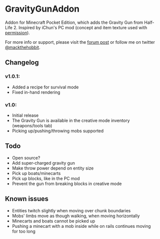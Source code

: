 # GravityGunAddon
Addon for Minecraft Pocket Edition, which adds the Gravity Gun from Half-Life 2.
Inspired by iChun's PC mod (concept and item texture used with [permission](https://twitter.com/ohaiiChun/status/609983013447991296)).

For more info or support, please visit the [forum post](http://www.minecraftforum.net/forums/minecraft-pocket-edition/mcpe-mods-tools/2449773-0-11-1-gravity-gun-addon-pick-up-and-throw-mobs) or follow me on twitter [@mackthehobbit](http://twitter.com/mackthehobbit).

## Changelog
### v1.0.1:
 * Added a recipe for survival mode
 * Fixed in-hand rendering
### v1.0:
 * Initial release
 * The Gravity Gun is available in the creative mode inventory (weapons/tools tab)
 * Picking up/pushing/throwing mobs supported

## Todo
 * Open source?
 * Add super-charged gravity gun
 * Make throw power depend on entity size
 * Pick up boats/minecarts
 * Pick up blocks, like in the PC mod
 * Prevent the gun from breaking blocks in creative mode

## Known issues
 * Entities twitch slightly when moving over chunk boundaries
 * Mobs' limbs move as though walking, when moving horizontally
 * Minecarts and boats cannot be picked up
 * Pushing a minecart with a mob inside while on rails continues moving for too long
